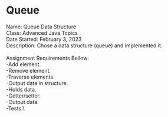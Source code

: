 # Queue
Name: Queue Data Structure\
Class: Advanced Java Topics\
Date Started: February 3, 2023\
Description: Chose a data structure (queue) and implemented it.\
\
Assignment Requirements Bellow:\
-Add element.\
-Remove element.\
-Traverse elements.\
-Output data in structure.\
-Holds data.\
-Getter/setter.\
-Output data.\
-Tests.\
